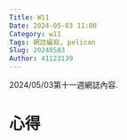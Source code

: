 ```yaml
---
Title: W11
Date: 2024-05-03 11:00
Category: w11
Tags: 網誌編寫, pelican
Slug: 20240503
Author: 41123139
---
```


2024/05/03第十一週網誌內容.

<!-- PELICAN_END_SUMMARY -->

# 心得


